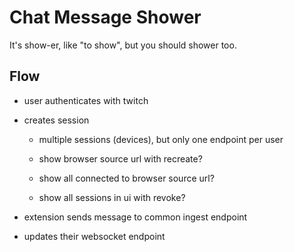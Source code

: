 # Chat Message Shower

It's show-er, like "to show", but you should shower too.

## Flow

- user authenticates with twitch

- creates session

  - multiple sessions (devices), but only one endpoint per user

  - show browser source url with recreate?

  - show all connected to browser source url?

  - show all sessions in ui with revoke?

- extension sends message to common ingest endpoint

- updates their websocket endpoint
